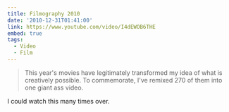 ```yaml
---
title: Filmography 2010
date: '2010-12-31T01:41:00'
link: https://www.youtube.com/video/I4dEWOB6THE
embed: true
tags:
  - Video
  - Film
---
```

> This year's movies have legitimately transformed my idea of what is creatively possible. To commemorate, I've remixed 270 of them into one giant ass video.

I could watch this many times over.
